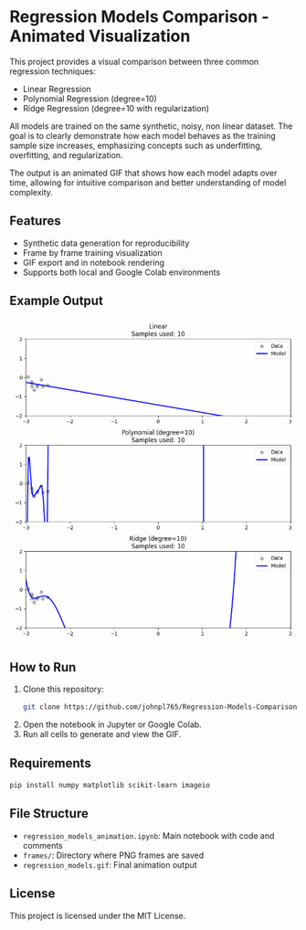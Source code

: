 # Regression Models Comparison - Animated Visualization

This project provides a visual comparison between three common regression techniques:

- Linear Regression
- Polynomial Regression (degree=10)
- Ridge Regression (degree=10 with regularization)

All models are trained on the same synthetic, noisy, non linear dataset. The goal is to clearly demonstrate how each model behaves as the training sample size increases, emphasizing concepts such as underfitting, overfitting, and regularization.

The output is an animated GIF that shows how each model adapts over time, allowing for intuitive comparison and better understanding of model complexity.

## Features
- Synthetic data generation for reproducibility
- Frame by frame training visualization
- GIF export and in notebook rendering
- Supports both local and Google Colab environments

## Example Output

![Regression Models GIF](regression_models.gif)

## How to Run
1. Clone this repository:
   ```bash
   git clone https://github.com/johnpl765/Regression-Models-Comparison.git
   ```
2. Open the notebook in Jupyter or Google Colab.
3. Run all cells to generate and view the GIF.

## Requirements
```bash
pip install numpy matplotlib scikit-learn imageio
```

## File Structure
- `regression_models_animation.ipynb`: Main notebook with code and comments
- `frames/`: Directory where PNG frames are saved
- `regression_models.gif`: Final animation output

## License
This project is licensed under the MIT License.
